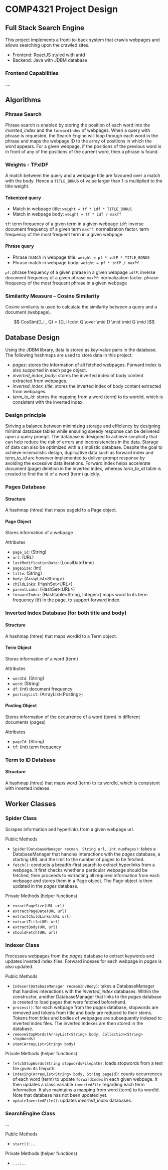 # COMP4321 Project Design

## Full Stack Search Engine

This project implements a front-to-back system that crawls webpages and allows searching upon the crawled sites.

* Frontend: ReactJS styled with antd
* Backend: Java with JDBM database

### Frontend Capabilities
....

## Algorithms

### Phrase Search

Phrase search is enabled by storing the position of each word into the *inverted_index* and the `forwardIndex` of webpages. When a query with phrase is requested, the Search Engine will loop through each word in the phrase and maps the webpage ID to the array of positions in which the word appears. For a given webpage, if the positions of the previous word is in front of any of the positions of the current word, then a phrase is found.

### Weights - TFxIDF

A match between the query and a webpage title are favoured over a match with the body. Hence a `TITLE_BONUS` of value larger than 1 is multiplied to the title weight.

#### Tokenized query

* Match in webpage title: `weight = tf * idf * TITLE_BONUS`
* Match in webpage body: `weight = tf * idf / maxTf`

`tf`: term frequency of a given term in a given webpage
`idf`: inverse document frequency of a given term
`maxTf`: normalization factor. term frequency of the most frequent term in a given webpage

#### Phrase query

* Phrase match in webpage title: `weight = pf * idfP * TITLE_BONUS`
* Phrase match in webpage body: `weight = pf * idfP / maxPf`

`pf`: phrase frequency of a given phrase in a given webpage
`idfP`: inverse document frequency of a given phrase
`maxPf`: normalization factor. phrase frequency of the most frequent phrase in a given webpage

### Similarity Measure – Cosine Similarity

Cosine similarity is used to calculate the similarity between a query and a document (webpage).

$$ CosSim(D_i , Q) = {D_i \cdot Q \over \mid D \mid \mid Q \mid }$$

## Database Design

Using the JDBM library, data is stored as key-value pairs in the database.
The following hashmaps are used to store data in this project:

* *pages*: stores the information of all fetched webpages. Forward index is also supported in each page object.
* *inverted_index_body*: stores the inverted index of body content extracted from webpages.
* *inverted_index_title*: stores the inverted index of body content extracted from webpages.
* *term_to_id*: stores the mapping from a word (term) to its wordId, which is consistent with the inverted index.

### Design principle

Striving a balance between minimizing storage and efficiency by designing minimal database tables while ensuring speedy response can be
delivered upon a query prompt.
The database is designed to achieve simplicity that can help reduce the risk of errors
and inconsistencies in the data. Storage of data can also be optimized with a simplistic database.
Despite the goal to achieve minimalistic design, duplicative data such as forward index and *term_to_id* are however implemented
to deliver prompt response by avoiding the excessive data iterations. Forward index helps accelerate document (page)
deletion in the inverted index, whereas *term_to_id* table is created to find the id of a word (term)
quickly.

### Pages Database

#### Structure
A hashmap (htree) that maps pageId to a Page object.

#### Page Object
Stores information of a webpage

Attributes
* `page_id`: (String)
* `url`: (URL)
* `lastModificationDate`: (LocalDateTime)
* `pageSize`: (int)
* `title`: (String)
* `body`: (ArrayList\<String>)
* `childLinks`: (HashSet\<URL>)
* `parentLinks`: (HashSet\<URL>)
* `forwardIndex`: (Hashtable\<String, Integer>) maps word to its term frequency (tf) in the page. to support forward index.

### Inverted Index Database (for both title and body)

#### Structure
A hashmap (htree) that maps wordId to a Term object.

#### Term Object
Stores information of a word (term)

Attributes
* `wordId`: (String)
* `word`: (String)
* `df`: (int) document frequency
* `postingList`: (ArrayList\<Posting>)

#### Posting Object
Stores information of the occurrence of a word (term) in different documents (pages)

Attributes
* `pageId`: (String)
* `tf`: (int) term frequency

### Term to ID Database

#### Structure
A hashmap (htree) that maps word (term) to its wordId, which is consistent with inverted indexes.



## Worker Classes

### Spider Class
Scrapes information and hyperlinks from a given webpage url.

Public Methods
* `Spider(DatabaseManager recman, String url, int numPages)`: takes a DatabaseManager that
  handles interactions with the *pages* database, a starting URL and the limit to the number of pages to be fetched.
* `fetch()`: conducts a breadth-first search to extract hyperlinks from a webpage.
  It first checks whether a particular webpage should be fetched,
  then proceeds to extracting all required information from each webpage and stores
  them in a Page object. The Page object is then updated in the *pages* database.

Private Methods (helper functions)
* `exractPageSize(URL url)`
* `extractPageDate(URL url)`
* `extractChildLinks(URL url)`
* `extractTitle(URL url)`
* `extractBody(URL url)`
* `shouldFetch(URL url)`

### Indexer Class
Processes webpages from the *pages* database to extract keywords and updates inverted index files.
Forward indexes for each webpage in *pages* is also updated.

Public Methods
* `Indexer(DatabaseManager recmanInvBody)`: takes a DatabaseManager that
  handles interactions with the *inverted_index* databases. Within the constructor, another
  DatabaseManager that links to the *pages* database is created to load pages that were fetched beforehand.
* `process()`: for each webpage from the *pages* database, stopwords are removed and tokens from title and
  body are reduced to their stems. Tokens from titles and bodies of webpages are subsequently indexed to
  inverted index files. The inverted indexes are then stored in the database.
* `removeStopWords(ArrayList<String> body, Collection<String> stopWords)`
* `stem(ArrayList<String> body)`

Private Methods (helper functions)
* `fetchStopWords(String stopwordsFilepath)`: loads stopwords from a text file given its filepath.
* `indexing(ArrayList<String> body, String pageId)`: counts occurrences of each
  word (term) to update `forwardIndex` in each given webpage. It then updates a class variable `invertedFile`
  regarding each term information. It also maintains a mapping from word (term) to its wordId. Note that database has not been updated yet.
* `updateInvertedFile()`: updates *inverted_index* databases.

### SearchEngine Class
...

Public Methods
* `start()`: ...

Private Methods (helper functions)
* `...`: ...